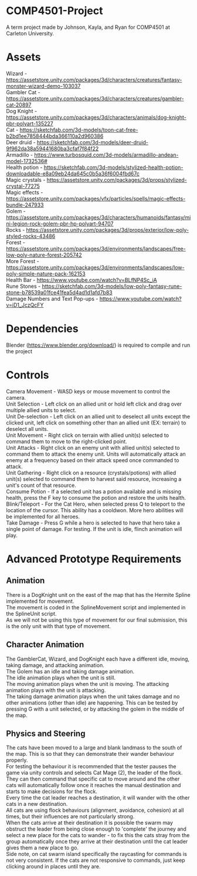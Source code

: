 # COMP4501-Project  
A term project made by Johnson, Kayla, and Ryan for COMP4501 at Carleton University.  
  
# Assets  
Wizard - https://assetstore.unity.com/packages/3d/characters/creatures/fantasy-monster-wizard-demo-103037  
Gambler Cat - https://assetstore.unity.com/packages/3d/characters/creatures/gambler-cat-20897  
Dog Knight - https://assetstore.unity.com/packages/3d/characters/animals/dog-knight-pbr-polyart-135227  
Cat - https://sketchfab.com/3d-models/toon-cat-free-b2bd1ee7858444bda366110a2d960386  
Deer druid - https://sketchfab.com/3d-models/deer-druid-9f962da38a59441680ba3cfaf7f84f22  
Armadillo - https://www.turbosquid.com/3d-models/armadillo-andean-model-1732536#  
Health potion - https://sketchfab.com/3d-models/stylized-health-potion-downloadable-e8a09eb24da645c0b5a36f6004fbd67c  
Magic crystals - https://assetstore.unity.com/packages/3d/props/stylized-crystal-77275  
Magic effects - https://assetstore.unity.com/packages/vfx/particles/spells/magic-effects-bundle-247933  
Golem - https://assetstore.unity.com/packages/3d/characters/humanoids/fantasy/mini-legion-rock-golem-pbr-hp-polyart-94707  
Rocks - https://assetstore.unity.com/packages/3d/props/exterior/low-poly-styled-rocks-43486  
Forest - https://assetstore.unity.com/packages/3d/environments/landscapes/free-low-poly-nature-forest-205742  
More Forest - https://assetstore.unity.com/packages/3d/environments/landscapes/low-poly-simple-nature-pack-162153  
Health Bar - https://www.youtube.com/watch?v=BLfNP4Sc_iA  
Rune Stones - https://sketchfab.com/3d-models/low-poly-fantasy-rune-stone-b78539a01fce41fea5d4ad1d1afd7b83  
Damage Numbers and Text Pop-ups - https://www.youtube.com/watch?v=iD1_JczQcFY  

# Dependencies  
Blender (https://www.blender.org/download/) is required to compile and run the project  

# Controls
Camera Movement - WASD keys or mouse movement to control the camera.  
Unit Selection - Left click on an allied unit or hold left click and drag over multiple allied units to select.  
Unit De-selection - Left click on an allied unit to deselect all units except the clicked unit, left click on something other than an allied unit (EX: terrain) to deselect all units.  
Unit Movement - Right click on terrain with allied unit(s) selected to command them to move to the right-clicked point.  
Unit Attacks - Right click on an enemy unit with allied unit(s) selected to command them to attack the enemy unit. Units will automatically attack an enemy at a frequency based on their attack speed once commanded to attack.  
Unit Gathering - Right click on a resource (crystals/potions) with allied unit(s) selected to command them to harvest said resource, increasing a unit's count of that resource.  
Consume Potion - If a selected unit has a potion available and is missing health, press the F key to consume the potion and restore the units health.  
Blink/Teleport - For the Cat Hero, when selected press Q to teleport to the location of the cursor. This ability has a cooldwon. More hero abilities will be implemented for all heroes.  
Take Damage - Press G while a hero is selected to have that hero take a single point of damage. For testing. If the unit is idle, flinch animation will play.  

# Advanced Prototype Requirements
## Animation
There is a DogKnight unit on the east of the map that has the Hermite Spline implemented for movement.  
The movement is coded in the SplineMovement script and implemented in the SplineUnit script.  
As we will not be using this type of movement for our final submission, this is the only unit with that type of movement.  

## Character Animation
The GamblerCat, Wizard, and DogKnight each have a different idle, moving, taking damage, and attacking animation.  
The Golem has an idle and taking damage animation.  
The idle animation plays when the unit is still.  
The moving animation plays when the unit is moving.
The attacking animation plays with the unit is attacking.  
The taking damage animation plays when the unit takes damage and no other animations (other than idle) are happening. This can be tested by pressing G with a unit selected, or by attacking the golem in the middle of the map.  

## Physics and Steering
The cats have been moved to a large and blank landmass to the south of the map. This is so that they can demonstrate their wander behaviour properly.  
For testing the behaviour it is recommended that the tester pauses the game via unity controls and selects Cat Mage (2), the leader of the flock.  
They can then command that specific cat to move around and the other cats will automatically follow once it reaches the manual destination and starts to make decisions for the flock.  
Every time the cat leader reaches a destination, it will wander with the other cats in a new destination.  
All cats are using flock behaviours (alignment, avoidance, cohesion) at all times, but their influences are not particularly strong.  
When the cats arrive at their destination it is possible the swarm may obstruct the leader from being close enough to 'complete' the journey and select a new place for the cats to wander - 
to fix this the cats stray from the group automatically once they arrive at their destination until the cat leader gives them a new place to go.  
Side note, on cat swarm island specifically the raycasting for commands is not very consistent. If the cats are not responsive to commands, just keep clicking around in places until they are.  
